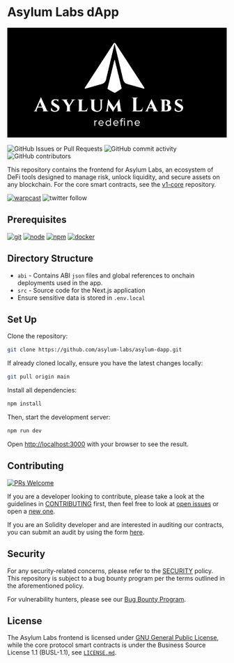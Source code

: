 # Asylum Labs dApp

![Asylum Labs](/public/asylum-meta-image.png)

![GitHub Issues or Pull Requests](https://img.shields.io/github/issues/asylum-labs/asylum-dapp) ![GitHub commit activity](https://img.shields.io/github/commit-activity/m/asylum-labs/asylum-dapp) ![GitHub contributors](https://img.shields.io/github/contributors/asylum-labs/asylum-dapp)

<!-- [![asylum labs token](https://img.shields.io/badge/$ALT-0x0000...0000-8429c6.svg?logo=ethereum)](#) -->

This repository contains the frontend for Asylum Labs, an ecosystem of DeFi tools designed to manage risk, unlock liquidity, and secure assets on any blockchain. For the core smart contracts, see the [v1-core](https://github.com/asylum-labs/v1-core) repository.

[![warpcast](https://img.shields.io/badge/Follow_@asylum--labs-FFFFFF.svg?logo=farcaster)](https://warpcast.com/asylum-labs) ![twitter follow](https://img.shields.io/twitter/follow/asylum-labs)

## Prerequisites

[![git](https://img.shields.io/badge/git-any-darkgreen)](https://git-scm.com/downloads) [![node](https://img.shields.io/badge/node.js->_14.2.4-darkgreen)](https://nodejs.org/en/download/) [![npm](https://img.shields.io/badge/npm->=_6-darkgreen)](https://npmjs.com/) [![docker](https://img.shields.io/badge/docker-optional-blue)](https://www.docker.com/)

## Directory Structure

- `abi` - Contains ABI `json` files and global references to onchain deployments used in the app.
- `src` - Source code for the Next.js application
- Ensure sensitive data is stored in `.env.local`

## Set Up

Clone the repository:

```sh
git clone https://github.com/asylum-labs/asylum-dapp.git
```

If already cloned locally, ensure you have the latest changes locally:

```sh
git pull origin main
```

Install all dependencies:

```sh
npm install
```

Then, start the development server:

```sh
npm run dev
```

Open [http://localhost:3000](http://localhost:3000) with your browser to see the result.

## Contributing

[![PRs Welcome](https://img.shields.io/badge/PRs-welcome-darkgreen.svg)](CONTRIBUTING.md)

If you are a developer looking to contribute, please take a look at the guidelines in [CONTRIBUTING](CONTRIBUTING.md) first, then feel free to look at [open issues](https://github.com/asylum-labs/asylum-dapp/issues/) or open a [new one](https://github.com/asylum-labs/asylum-dapp/issues/new/choose).

If you are an Solidity developer and are interested in auditing our contracts, you can submit an audit by using the form [here](https://github.com/asylum-labs/v1-core/issues/new?assignees=heyJonBray&labels=type%3A+audit%2C+status%3A+discussing&projects=&template=04-audit-submission.md&title=asylum-v1-core+audit+%5BMM-DD-YYYY%5D-%5ByourName%5D).

## Security

For any security-related concerns, please refer to the [SECURITY](SECURITY.md) policy. This repository is subject to a bug bounty program per the terms outlined in the aforementioned policy.

For vulnerability hunters, please see our [Bug Bounty Program](bug-bounty.md).

## License

The Asylum Labs frontend is licensed under [GNU General Public License](LICENSE.md), while the core protocol smart contracts is under the Business Source License 1.1 (BUSL-1.1), see [`LICENSE.md`](asylum-labs/v1-core/LICENSE.md).
